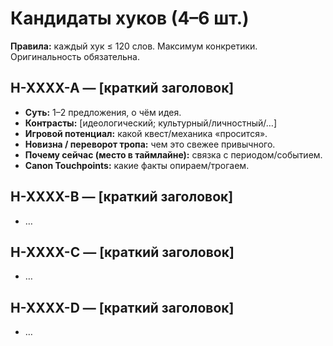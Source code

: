 # Кандидаты хуков (4–6 шт.)

**Правила:** каждый хук ≤ 120 слов. Максимум конкретики. Оригинальность обязательна.

## H-XXXX-A — [краткий заголовок]
- **Суть:** 1–2 предложения, о чём идея.
- **Контрасты:** [идеологический; культурный/личностный/…]
- **Игровой потенциал:** какой квест/механика «просится».
- **Новизна / переворот тропа:** чем это свежее привычного.
- **Почему сейчас (место в таймлайне):** связка с периодом/событием.
- **Canon Touchpoints:** какие факты опираем/трогаем.

## H-XXXX-B — [краткий заголовок]
- …

## H-XXXX-C — [краткий заголовок]
- …

## H-XXXX-D — [краткий заголовок]
- …
